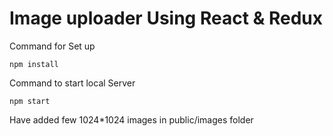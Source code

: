# Image uploader Using React & Redux

Command for Set up

``` npm install ```

Command to start local Server

``` npm start ```


Have added few 1024*1024 images in public/images folder
